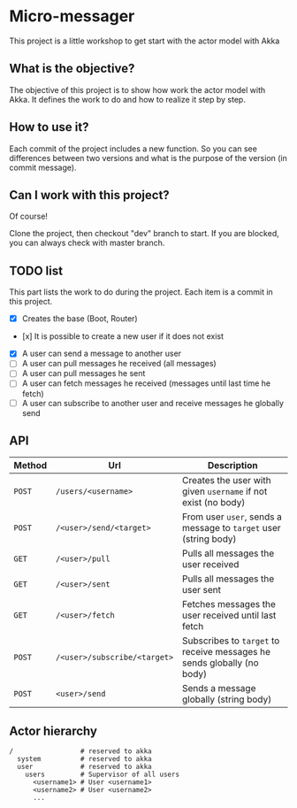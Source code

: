 # Micro-messager

This project is a little workshop to get start with the actor model with Akka

## What is the objective?

The objective of this project is to show how work the actor model with Akka.
It defines the work to do and how to realize it step by step.


## How to use it?

Each commit of the project includes a new function.
So you can see differences between two versions and what is the purpose of the version (in commit message).

## Can I work with this project?

Of course!

Clone the project, then checkout "dev" branch to start.
If you are blocked, you can always check with master branch.

## TODO list

This part lists the work to do during the project.
Each item is a commit in this project.

- [x] Creates the base (Boot, Router)
- [x] It is possible to create a new user if it does not exist
- [x] A user can send a message to another user
- [ ] A user can pull messages he received (all messages)
- [ ] A user can pull messages he sent
- [ ] A user can fetch messages he received (messages until last time he fetch)
- [ ] A user can subscribe to another user and receive messages he globally send

## API

Method | Url                          | Description
---    | ---                          | ---
`POST` | `/users/<username>`          | Creates the user with given `username` if not exist (no body)
`POST` | `/<user>/send/<target>`      | From user `user`, sends a message to `target` user (string body)
`GET`  | `/<user>/pull`               | Pulls all messages the user received
`GET`  | `/<user>/sent`               | Pulls all messages the user sent
`GET`  | `/<user>/fetch`              | Fetches messages the user received until last fetch
`POST` | `/<user>/subscribe/<target>` | Subscribes to `target` to receive messages he sends globally (no body)
`POST` | `<user>/send`                | Sends a message globally (string body)

## Actor hierarchy

```
/                 # reserved to akka
  system          # reserved to akka
  user            # reserved to akka
    users         # Supervisor of all users
      <username1> # User <username1>
      <username2> # User <username2>
      ...
```